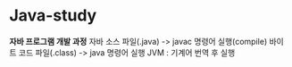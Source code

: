 # Java-study

**자바 프로그램 개발 과정** 자바 소스 파일(.java)
                          -> javac 명령어 실행(compile)
                          바이트 코드 파일(.class)
                          -> java 명령어 실행
                          JVM : 기계어 번역 후 실행
